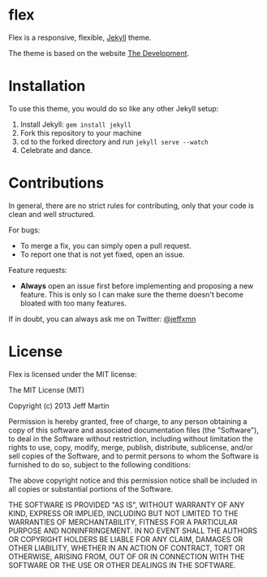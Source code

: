 flex
====

Flex is a responsive, flexible, [Jekyll](http://jekyllrb.com) theme.

The theme is based on the website [The Development](http://thedevelopment.co).

Installation
===
To use this theme, you would do so like any other Jekyll setup:

1. Install Jekyll: `gem install jekyll`
2. Fork this repository to your machine
3. cd to the forked directory and run `jekyll serve --watch`
4. Celebrate and dance.

Contributions
===

In general, there are no strict rules for contributing, only that your code is clean and well structured.

For bugs:
- To merge a fix, you can simply open a pull request.
- To report one that is not yet fixed, open an issue.

Feature requests:
- **Always** open an issue first before implementing and proposing a new feature. This is only so I can make sure the theme doesn't become bloated with too many features.

If in doubt, you can always ask me on Twitter: [@jeffxmn](https://twitter.com/jeffxmn)

License
===

Flex is licensed under the MIT license:


The MIT License (MIT)

Copyright (c) 2013 Jeff Martin

Permission is hereby granted, free of charge, to any person obtaining a copy
of this software and associated documentation files (the "Software"), to deal
in the Software without restriction, including without limitation the rights
to use, copy, modify, merge, publish, distribute, sublicense, and/or sell
copies of the Software, and to permit persons to whom the Software is
furnished to do so, subject to the following conditions:

The above copyright notice and this permission notice shall be included in all
copies or substantial portions of the Software.

THE SOFTWARE IS PROVIDED "AS IS", WITHOUT WARRANTY OF ANY KIND, EXPRESS OR
IMPLIED, INCLUDING BUT NOT LIMITED TO THE WARRANTIES OF MERCHANTABILITY,
FITNESS FOR A PARTICULAR PURPOSE AND NONINFRINGEMENT. IN NO EVENT SHALL THE
AUTHORS OR COPYRIGHT HOLDERS BE LIABLE FOR ANY CLAIM, DAMAGES OR OTHER
LIABILITY, WHETHER IN AN ACTION OF CONTRACT, TORT OR OTHERWISE, ARISING FROM,
OUT OF OR IN CONNECTION WITH THE SOFTWARE OR THE USE OR OTHER DEALINGS IN THE
SOFTWARE.
